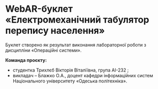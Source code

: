 # WebAR-буклет «Електромеханічний табулятор перепису населення»
Буклет створено як результат виконання лабораторної роботи з дисципліни
«Операційні системи».

**Команда проєкту:**
- студентка Трихлєб Вікторія Віталіївна, група AI-232 ;
- викладач – Блажко О.А., доцент кафедри інформаційних систем Національного
університету «Одеська політехніка».

